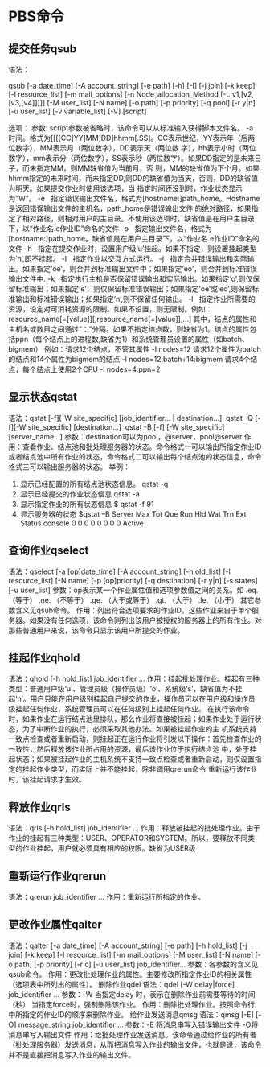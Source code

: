 # PBS命令

## 提交任务qsub

语法：

qsub [-a date_time] [-A account_string] [-e path] [-h] [-I] [-j join] [-k keep] [-l resource_list] [-m mail_options] [-n Node_allocation_Method [-L v1,[v2,[v3,[v4]]]]] [-M user_list] [-N name] [-o path] [-p priority] [-q pool] [-r y|n] [-u user_list] [-v variable_list] [-V] [script]

选项：
	参数: script参数被省略时，该命令可以从标准输入获得脚本文件名。
   -a   时间。格式为[[[[CC]YY]MM]DD]hhmm[.SS]。CC表示世纪，YY表示年（后两位数字），MM表示月（两位数字），DD表示天（两位数 字），hh表示小时（两位数字），mm表示分（两位数字），SS表示秒（两位数字）。如果DD指定的是未来日子，而未指定MM，则MM缺省值为当前月，否 则，MM的缺省值为下个月。如果hhmm指定的未来时间，而未指定DD,则DD的缺省值为当天，否则，DD的缺省值为明天。如果提交作业时使用该选项，当 指定时间还没到时，作业状态显示为”W”。
   -e   指定错误输出文件名，格式为[hostname:]path_home。Hostname是返回错误输出文件的主机名，path_home是错误输出文件 的绝对路径，如果指定了相对路径，则相对用户的主目录。不使用该选项时，缺省值是在用户主目录下，以“作业名.e作业ID”命名的文件
   -o   指定输出文件名，格式为[hostname:]path_home。缺省值是在用户主目录下，以“作业名.e作业ID”命名的文件
   -h   指定在提交作业时，设置用户级’u’挂起。如果不指定，则设置挂起类型为’n’,即不挂起。
   -I   指定作业以交互方式运行。
   -j   指定合并错误输出和实际输出。如果指定’oe’，则合并到标准输出文件中；如果指定’eo’，则合并到标准错误输出文件中.
   -k   指定执行主机是否保留错误输出和实际输出。如果指定‘o’,则仅保留标准输出；如果指定’e’，则仅保留标准错误输出；如果指定’oe’或‘eo’,则保留标准输出和标准错误输出；如果指定’n’,则不保留任何输出。
   -l   指定作业所需要的资源，设定对可消耗资源的限制。如果不设置，则无限制。例如： resource_name[=[value]][,resource_name[=[value]],…]
其中，结点的属性和主机名或数目之间通过“：”分隔。如果不指定结点数，则缺省为1。结点的属性包括ppn（每个结点上的进程数,缺省为1）和系统管理员设置的属性（如batch、bigmem）
例如：请求12个结点，不管其属性
   -l nodes=12
请求12个属性为batch的结点和14个属性为bigmem的结点
   -l nodes=12:batch+14:bigmem
请求4个结点，每个结点上使用2个CPU
   -l nodes=4:ppn=2

## 显示状态qstat

语法：qstat [-f][-W site_specific] [job_identifier... | destination...]
       qstat -Q [-f][-W site_specific] [destination...]
       qstat -B [-f] [-W site_specific] [server_name...]
   参数：destination可以为pool，@server，pool@server
   作用：查看作业、结点池和批处理服务器的状态。命令格式一可以输出所指定作业ID或者结点池中所有作业的状态，命令格式二可以输出每个结点池的状态信息，命令格式三可以输出服务器的状态。
   举例：
   1. 显示已经配置的所有结点池状态信息。
   qstat -q
   2. 显示已经提交的作业状态信息
   qstat -a
   3. 显示指定作业的所有状态信息
   $ qstat -f 91
   4. 显示服务器的状态
   $qstat –B
   Server Max Tot Que Run Hld Wat Trn Ext Status
   console 0 0 0 0 0 0 0 0 Active

## 查询作业qselect

   语法：qselect [-a [op]date_time] [-A account_string] [-h old_list] [-l resource_list] [-N name] [-p [op]priority] [-q destination] [-r y|n] [-s states] [-u user_list]
   参数：op表示某一个作业属性值和选项参数值之间的关系。如
   .eq. （等于）
   .ne. （不等于）
   .ge. （大于或等于）
   .gt. （大于）
   .le. （小于）
   其它参数含义见qsub命令。
作用：列出符合选项要求的作业ID。这些作业来自于单个服务器。如果没有任何选项，该命令则列出该用户被授权的服务器上的所有作业。对那些普通用户来说，该命令只显示该用户所提交的作业。

## 挂起作业qhold
语法：qhold [-h hold_list] job_identifier …
作用：挂起批处理作业。挂起有三种类型：普通用户级‘u’、管理员级（操作员级）‘o’、系统级‘s’，缺省值为不挂起‘n’。用户只能在用户级别挂起自己提交的作业，操作员可以在用户级和操作员级挂起任何作业，系统管理员可以在任何级别上挂起任何作业。
在执行该命令时，如果作业在运行结点池里排队，那么作业将直接被挂起；如果作业处于运行状态，为了中断作业的执行，必须采取其他办法。如果被挂起作业的主 机系统支持一致点检查或者重新启动，则挂起正在运行作业将引发以下操作：首先检查作业的一致性，然后释放该作业所占用的资源，最后该作业位于执行结点池 中，处于挂起状态；如果被挂起作业的主机系统不支持一致点检查或者重新启动，则仅设置指定的挂起作业类型，而实际上并不能挂起，除非调用qrerun命令 重新运行该作业时，该挂起请求才生效。

## 释放作业qrls
语法：qrls [-h hold_list] job_identifier ...
作用：释放被挂起的批处理作业。由于作业的挂起有三种类型：USER、OPERATOR和SYSTEM。所以，要释放不同类型的作业挂起，用户就必须具有相应的权限。缺省为USER级

## 重新运行作业qrerun
语法：qrerun job_identifier ...
作用：重新运行所指定的作业。

## 更改作业属性qalter
语法：qalter [-a date_time] [-A account_string] [-e path] [-h hold_list] [-j join] [-k keep] [-l resource_list] [-m mail_options] [-M user_list] [-N name] [-o path] [-p priority] [-r c] [-u user_list] job_identifier...
参数：各参数的含义见qsub命令。
作用：更改批处理作业的属性。主要修改所指定作业ID的相关属性（选项表中所列出的属性）。
删除作业qdel
语法：qdel [-W delay|force] job_identifier ...
参数：-W 当指定delay 时，表示在删除作业前需要等待的时间（秒）
当指定force时，强制删除该作业。
作用：删除批处理作业。按照命令行中所指定的作业ID的顺序来删除作业。
给作业发送消息qmsg
语法：qmsg [-E] [-O] message_string job_identifier ...
参数：-E 将消息串写入错误输出文件
  -O将消息串写入输出文件
作用：给批处理作业发送消息。该命令通过给作业的所有者（批处理服务器）发送消息，从而把消息写入作业的输出文件，也就是说，该命令并不是直接把消息写入作业的输出文件。

